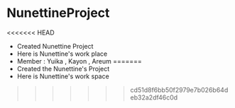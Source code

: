 # NunettineProject

<<<<<<< HEAD
* Created Nunettine Project
* Here is Nunettine's work place
* Member : Yuika , Kayon , Areum
=======
* Created the Nunettine's Project
* Here is Nunettine's work space
>>>>>>> cd51d8f6bb50f2979e7b026b64deb32a2df46c0d
